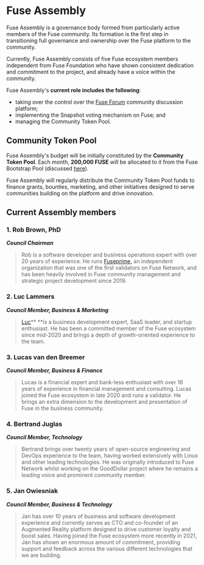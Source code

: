 # Fuse Assembly

Fuse Assembly is a governance body formed from particularly active members of the Fuse community. Its formation is the first step in transitioning full governance and ownership over the Fuse platform to the community.  

Currently, Fuse Assembly consists of five Fuse ecosystem members independent from Fuse Foundation who have shown consistent dedication and commitment to the project, and already have a voice within the community.

Fuse Assembly's **current role includes the following**: 

* taking over the control over the [Fuse Forum](https://forum.fuse.io) community discussion platform;
* implementing the Snapshot voting mechanism on Fuse; and
* managing the Community Token Pool.

## Community Token Pool

Fuse Assembly's budget will be initially constituted by the **Community Token Pool**. Each month, **200,000 FUSE** will be allocated to it from the Fuse Bootstrap Pool (discussed [here](https://docs.fuse.io/general/fuse-token/fuse-supply-and-current-distribution)).

Fuse Assembly will regularly distribute the Community Token Pool funds to finance grants, bounties, marketing, and other initiatives designed to serve communities building on the platform and drive innovation.  

## Current Assembly members

### **1. Rob Brown, PhD** <a href="b624" id="b624"></a>

_**Council Chairman**_

> Rob is a software developer and business operations expert with over 20 years of experience. He runs [Fuseprime](https://fuseprime.com)**,** an independent organization that was one of the first validators on Fuse Network, and has been heavily involved in Fuse community management and strategic project development since 2019.

### **2. Luc Lammers** <a href="1b91" id="1b91"></a>

_**Council Member, Business & Marketing**_

> [Luc](https://www.luclammers.com)** **is a business development expert, SaaS leader, and startup enthusiast. He has been a committed member of the Fuse ecosystem since mid-2020 and brings a depth of growth-oriented experience to the team.

### **3. Lucas van den Breemer** <a href="2105" id="2105"></a>

_**Council Member, Business & Finance**_

> Lucas is a financial expert and bank-less enthusiast with over 16 years of experience in financial management and consulting. Lucas joined the Fuse ecosystem in late 2020 and runs a validator. He brings an extra dimension to the development and presentation of Fuse in the business community.

### **4. Bertrand Juglas** <a href="41a8" id="41a8"></a>

_**Council Member, Technology**_

> Bertrand brings over twenty years of open-source engineering and DevOps experience to the team, having worked extensively with Linux and other leading technologies. He was originally introduced to Fuse Network whilst working on the GoodDollar project where he remains a leading voice and prominent community member.

### **5. Jan Owiesniak** <a href="bce2" id="bce2"></a>

_**Council Member, Business & Technology**_

> Jan has over 10 years of business and software development experience and currently serves as CTO and co-founder of an Augmented Reality platform designed to drive customer loyalty and boost sales. Having joined the Fuse ecosystem more recently in 2021, Jan has shown an enormous amount of commitment, providing support and feedback across the various different technologies that we are building.
